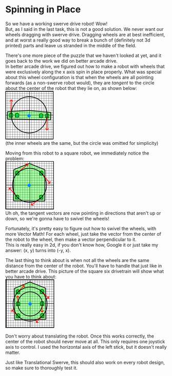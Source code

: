 Spinning in Place
=================

So we have a working swerve drive robot! Wow!  
But, as I said in the last task, this is not a good solution. We never want our wheels dragging with swerve drive.
Dragging wheels are at best inefficient, and at worst a really good way to break a bunch of (definitely not 3d printed)
parts and leave us stranded in the middle of the field.

There's one more piece of the puzzle that we haven't looked at yet, and it goes back to the work we did on better arcade drive.  
In better arcade drive, we figured out how to make a robot with wheels that were exclusively along the x axis spin in place properly.
What was special about this wheel configuration is that when the wheels are all pointing forwards (as a non-swerve robot would),
they are _tangent_ to the circle about the center of the robot that they lie on, as shown below:  
![double two wheeler with wheel tangents](../static/task/double-two-wheeler-tangnents.png)  
(the inner wheels are the same, but the circle was omitted for simplicity)

Moving from this robot to a square robot, we immediately notice the problem:  
![square robot with wheel tangents added](../static/task/square-tangents.png)  
Uh oh, the tangent vectors are now pointing in directions that aren't up or down, so we're gonna have to swivel the wheels!
  
Fortunately, it's pretty easy to figure out how to swivel the wheels, with more Vector Math!
For each wheel, just take the vector from the center of the robot to the wheel, then make a vector perpendicular to it.  
This is really easy in 2d, if you don't know how, Google it or just take my answer: (x, y) turns into (-y, x).

The last thing to think about is when not all the wheels are the same distance from the center of the robot.
You'll have to handle that just like in better arcade drive. This picture of the square six drivetrain will show what you have to think about:  
![square six robot with wheel tangents added](../static/task/square-six-tangents.png)

Don't worry about translating the robot. Once this works correctly, the center of the robot should never move at all.
This only requires one joystick axis to control. I used the horizontal axis of the left stick, but it doesn't really matter.

Just like Translational Swerve, this should also work on every robot design, so make sure to thoroughly test it.
